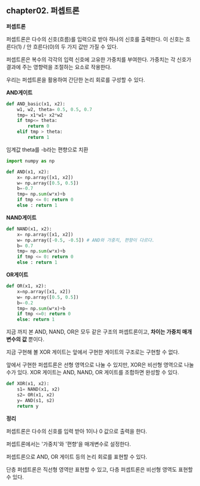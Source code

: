 ## chapter02. 퍼셉트론

**퍼셉트론**

퍼셉트론은 다수의 신호(흐름)를 입력으로 받아 하나의 신호를 출력한다. 이 신호는 흐른다(1) / 안 흐른다(0)의 두 가지 값만 가질 수 있다.

퍼셉트론은 복수의 각각의 입력 신호에 고유한 가중치를 부여한다. 가중치는 각 신호가 결과에 주는 영향력을 조절하는 요소로 작용한다.

우리는 퍼셉트론을 활용하여 간단한 논리 회로를 구성할 수 있다.

**AND게이트**

```python
def AND_basic(x1, x2):
    w1, w2, theta= 0.5, 0.5, 0.7
    tmp= x1*w1+ x2*w2
    if tmp<= theta:
        return 0
    elif tmp > theta:
        return 1
```

임계값 theta를 -b라는 편향으로 치환

```python
import numpy as np

def AND(x1, x2):
    x= np.array([x1, x2])
    w= np.array([0.5, 0.5])
    b=-0.7
    tmp= np.sum(w*x)+b
    if tmp <= 0: return 0
    else : return 1
```

**NAND게이트**

```python
def NAND(x1, x2):
    x= np.array([x1, x2])
    w= np.array([-0.5, -0.5]) # AND와 가중치, 편향이 다르다.
    b= 0.7
    tmp= np.sum(w*x)+b
    if tmp <= 0: return 0
    else : return 1
```

**OR게이트**

```python
def OR(x1, x2):
    x=np.array([x1, x2])
    w= np.array([0.5, 0.5])
    b=-0.2
    tmp= np.sum(w*x)+b
    if tmp <=0: return 0
    else: return 1
```

지금 까지 본 AND, NAND, OR은 모두 같은 구조의 퍼셉트론이고, **차이는 가중치 매개변수의 값** 뿐이다.

지금 구현해 볼 XOR 게이트는 앞에서 구현한 게이트의 구조로는 구현할 수 없다.

앞에서 구현한 퍼셉트론은  선형 영역으로 나눌 수 있지만, XOR은 비선형 영역으로 나눌 수가 있다. XOR 게이트는 AND, NAND, OR 게이트를 조합하면 완성할 수 있다.

```python
def XOR(x1, x2):
    s1= NAND(x1, x2)
    s2= OR(x1, x2)
    y= AND(s1, s2)
    return y
```



**정리**

퍼셉트론은 다수의 신호를 입력 받아 1이나 0 값으로 출력을 한다.

퍼셉트론에서는 '가중치'와 '편향'을 매개변수로 설정한다.

퍼셉트론으로 AND, OR 게이트 등의 논리 회로를 표현할 수 있다.

단층 퍼셉트론은 직선형 영역만 표현할 수 있고, 다층 퍼셉트론은 비선형 영역도 표현할 수 있다.



